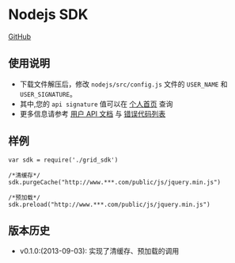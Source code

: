 # Nodejs SDK

[GitHub](https://github.com/GridSafe/grid-sdk-nodejs)

## 使用说明

- 下载文件解压后，修改 `nodejs/src/config.js` 文件的 `USER_NAME` 和 `USER_SIGNATURE`。
- 其中,您的 `api signature` 值可以在 [个人首页]() 查询
- 更多信息请参考 [用户 API 文档](api-docs.md) 与 [错误代码列表](error-code.md)


## 样例
```
var sdk = require('./grid_sdk')

/*清缓存*/
sdk.purgeCache("http://www.***.com/public/js/jquery.min.js")

/*预加载*/
sdk.preload("http://www.***.com/public/js/jquery.min.js")

```
## 版本历史
 - v0.1.0:(2013-09-03): 实现了清缓存、预加载的调用

